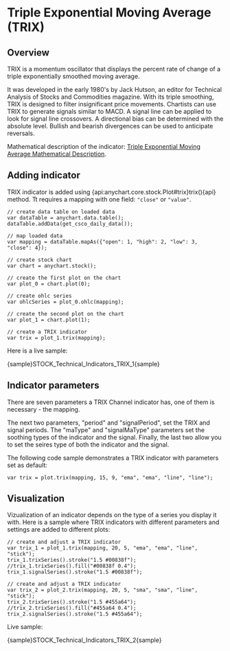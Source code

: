 # Triple Exponential Moving Average (TRIX)

## Overview

TRIX is a momentum oscillator that displays the percent rate of change of a triple exponentially smoothed moving average.

It was developed in the early 1980's by Jack Hutson, an editor for Technical Analysis of Stocks and Commodities magazine. With its triple smoothing, TRIX is designed to filter insignificant price movements. Chartists can use TRIX to generate signals similar to MACD. A signal line can be applied to look for signal line crossovers. A directional bias can be determined with the absolute level. Bullish and bearish divergences can be used to anticipate reversals.

Mathematical description of the indicator: [Triple Exponential Moving Average Mathematical Description](Mathematical_Description#triple_exponential_moving_average).

## Adding indicator

TRIX indicator is added using {api:anychart.core.stock.Plot#trix}trix(){api} method. Tt requires a mapping with one field: `"close"` or `"value"`.

```
// create data table on loaded data
var dataTable = anychart.data.table();
dataTable.addData(get_csco_daily_data());

// map loaded data
var mapping = dataTable.mapAs({"open": 1, "high": 2, "low": 3, "close": 4});

// create stock chart
var chart = anychart.stock();

// create the first plot on the chart
var plot_0 = chart.plot(0);

// create ohlc series
var ohlcSeries = plot_0.ohlc(mapping);

// create the second plot on the chart
var plot_1 = chart.plot(1);

// create a TRIX indicator
var trix = plot_1.trix(mapping);
```

Here is a live sample:

{sample}STOCK\_Technical\_Indicators\_TRIX\_1{sample}

## Indicator parameters

There are seven parameters a TRIX Channel indicator has, one of them is necessary - the mapping.

The next two parameters, "period" and "signalPeriod", set the TRIX and signal periods. The "maType" and "signalMaType" parameters set the soothing types of the indicator and the signal. Finally, the last two allow you to set the seires type of both the indicator and the signal.

The following code sample demonstrates a TRIX indicator with parameters set as default:

```
var trix = plot.trix(mapping, 15, 9, "ema", "ema", "line", "line");
```

## Visualization

Vizualization of an indicator depends on the type of a series you display it with. Here is a sample where TRIX indicators with different parameters and settings are added to different plots:

```
// create and adjust a TRIX indicator
var trix_1 = plot_1.trix(mapping, 20, 5, "ema", "ema", "line", "stick");
trix_1.trixSeries().stroke("1.5 #00838f");
//trix_1.trixSeries().fill("#00838f 0.4");
trix_1.signalSeries().stroke("1.5 #00838f");

// create and adjust a TRIX indicator
var trix_2 = plot_2.trix(mapping, 20, 5, "sma", "sma", "line", "stick");
trix_2.trixSeries().stroke("1.5 #455a64");
//trix_2.trixSeries().fill("#455a64 0.4");
trix_2.signalSeries().stroke("1.5 #455a64");
```

Live sample:

{sample}STOCK\_Technical\_Indicators\_TRIX\_2{sample}
